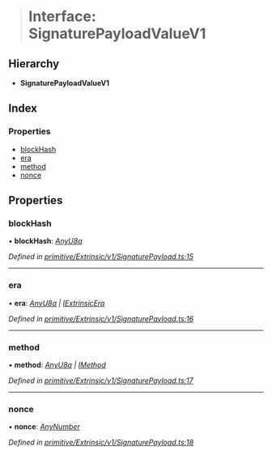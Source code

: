 > # Interface: SignaturePayloadValueV1

## Hierarchy

* **SignaturePayloadValueV1**

## Index

### Properties

* [blockHash](_primitive_extrinsic_v1_signaturepayload_.signaturepayloadvaluev1.md#blockhash)
* [era](_primitive_extrinsic_v1_signaturepayload_.signaturepayloadvaluev1.md#era)
* [method](_primitive_extrinsic_v1_signaturepayload_.signaturepayloadvaluev1.md#method)
* [nonce](_primitive_extrinsic_v1_signaturepayload_.signaturepayloadvaluev1.md#nonce)

## Properties

###  blockHash

• **blockHash**: *[AnyU8a](../modules/_types_.md#anyu8a)*

*Defined in [primitive/Extrinsic/v1/SignaturePayload.ts:15](https://github.com/polkadot-js/api/blob/43ca02b/packages/types/src/primitive/Extrinsic/v1/SignaturePayload.ts#L15)*

___

###  era

• **era**: *[AnyU8a](../modules/_types_.md#anyu8a) | [IExtrinsicEra](_types_.iextrinsicera.md)*

*Defined in [primitive/Extrinsic/v1/SignaturePayload.ts:16](https://github.com/polkadot-js/api/blob/43ca02b/packages/types/src/primitive/Extrinsic/v1/SignaturePayload.ts#L16)*

___

###  method

• **method**: *[AnyU8a](../modules/_types_.md#anyu8a) | [IMethod](_types_.imethod.md)*

*Defined in [primitive/Extrinsic/v1/SignaturePayload.ts:17](https://github.com/polkadot-js/api/blob/43ca02b/packages/types/src/primitive/Extrinsic/v1/SignaturePayload.ts#L17)*

___

###  nonce

• **nonce**: *[AnyNumber](../modules/_types_.md#anynumber)*

*Defined in [primitive/Extrinsic/v1/SignaturePayload.ts:18](https://github.com/polkadot-js/api/blob/43ca02b/packages/types/src/primitive/Extrinsic/v1/SignaturePayload.ts#L18)*